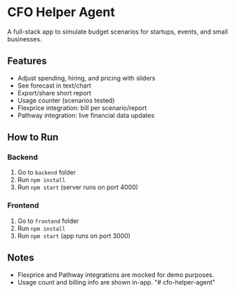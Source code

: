 # CFO Helper Agent

A full-stack app to simulate budget scenarios for startups, events, and small businesses.

## Features
- Adjust spending, hiring, and pricing with sliders
- See forecast in text/chart
- Export/share short report
- Usage counter (scenarios tested)
- Flexprice integration: bill per scenario/report
- Pathway integration: live financial data updates

## How to Run

### Backend
1. Go to `backend` folder
2. Run `npm install`
3. Run `npm start` (server runs on port 4000)

### Frontend
1. Go to `frontend` folder
2. Run `npm install`
3. Run `npm start` (app runs on port 3000)

## Notes
- Flexprice and Pathway integrations are mocked for demo purposes.
- Usage count and billing info are shown in-app.
"# cfo-helper-agent" 
